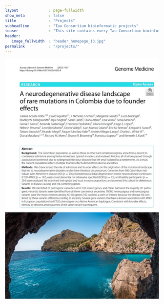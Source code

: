```yaml
---
layout              : page-fullwidth
show_meta           : false
title               : "Projects"
subheadline         : "Tau Consortium bioinformatic projects"
teaser              : "This site contains every Tau Consortium bioinformatic projects"
header:
   image_fullwidth  : "header_homepage_13.jpg"
permalink           : "/projects/"
---
```


<head>
    <meta charset="UTF-8">
    <meta name="viewport" content="width=device-width, initial-scale=1.0">
    <title>Image Popup</title>
    <link rel="stylesheet" href="../assets/css/popups.css">
</head>
<div class="image-container">
   <img src="../images/portfolio/acostauribe-2022.jpg" alt="Main Image" class="main-image">
   <img src="../images/gallery-example-2.jpg" alt="Hover Image" class="hover-image" onclick="showPopup('{{ site.url }}{{ site.baseurl }}/projects/popup_content.html')">
</div>

<div id="overlayBackground" class ="overlay"> </div>
<!-- Popup content container -->
<div id="popupContainer" class="popup">
   <!-- Content will be loaded here -->
</div>

<!-- Link to the external JavaScript file -->
<script src="../assets/js/popupscript.js"></script>